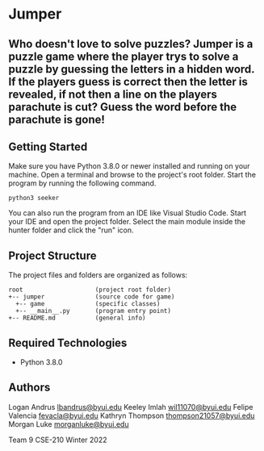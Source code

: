 # Jumper
Who doesn't love to solve puzzles? Jumper is a puzzle game where the player trys to solve 
a puzzle by guessing the letters in a hidden word. If the players guess is correct then 
the letter is revealed, if not then a line on the players parachute is cut? Guess the 
word before the parachute is gone!
---
## Getting Started
Make sure you have Python 3.8.0 or newer installed and running on your machine. Open a terminal and browse to the project's root folder. Start the program by running the following command.
```
python3 seeker 
```
You can also run the program from an IDE like Visual Studio Code. Start your IDE and open the project folder. Select the main module inside the hunter folder and click the "run" icon.

## Project Structure
The project files and folders are organized as follows:
```
root                    (project root folder)
+-- jumper              (source code for game)
  +-- game              (specific classes)
  +-- __main__.py       (program entry point)
+-- README.md           (general info)
```

## Required Technologies
* Python 3.8.0

## Authors
Logan Andrus lbandrus@byui.edu
Keeley Imlah wil11070@byui.edu
Felipe Valencia fevacla@byui.edu
Kathryn Thompson thompson21057@byui.edu
Morgan Luke morganluke@byui.edu

Team 9 CSE-210 Winter 2022

